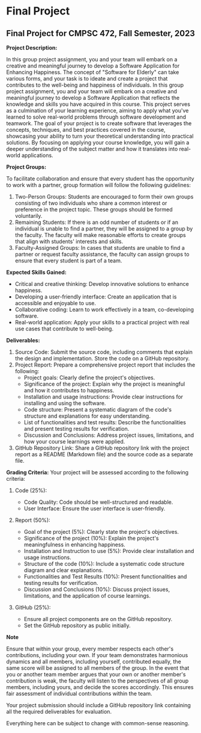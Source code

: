 # Final Project
## Final Project for CMPSC 472, Fall Semester, 2023

**Project Description:**

In this group project assignment, you and your team will embark on a creative and meaningful journey to develop a Software Application for Enhancing Happiness. The concept of "Software for Elderly" can take various forms, and your task is to ideate and create a project that contributes to the well-being and happiness of individuals. In this group project assignment, you and your team will embark on a creative and meaningful journey to develop a Software Application that reflects the knowledge and skills you have acquired in this course. This project serves as a culmination of your learning experience, aiming to apply what you've learned to solve real-world problems through software development and teamwork. The goal of your project is to create software that leverages the concepts, techniques, and best practices covered in the course, showcasing your ability to turn your theoretical understanding into practical solutions. By focusing on applying your course knowledge, you will gain a deeper understanding of the subject matter and how it translates into real-world applications.

**Project Groups:**

To facilitate collaboration and ensure that every student has the opportunity to work with a partner, group formation will follow the following guidelines:
1. Two-Person Groups: Students are encouraged to form their own groups consisting of two individuals who share a common interest or preference in the project topic. These groups should be formed voluntarily. 
2. Remaining Students: If there is an odd number of students or if an individual is unable to find a partner, they will be assigned to a group by the faculty. The faculty will make reasonable efforts to create groups that align with students' interests and skills.
3. Faculty-Assigned Groups: In cases that students are unable to find a partner or request faculty assistance, the faculty can assign groups to ensure that every student is part of a team.

**Expected Skills Gained:**

- Critical and creative thinking: Develop innovative solutions to enhance happiness.
- Developing a user-friendly interface: Create an application that is accessible and enjoyable to use.
- Collaborative coding: Learn to work effectively in a team, co-developing software.
- Real-world application: Apply your skills to a practical project with real use cases that contribute to well-being.

**Deliverables:**

1. Source Code: Submit the source code, including comments that explain the design and implementation. Store the code on a GitHub repository.
2. Project Report: Prepare a comprehensive project report that includes the following:
    - Project goals: Clearly define the project's objectives.
    - Significance of the project: Explain why the project is meaningful and how it contributes to happiness.
    - Installation and usage instructions: Provide clear instructions for installing and using the software.
    - Code structure: Present a systematic diagram of the code's structure and explanations for easy understanding.
    - List of functionalities and test results: Describe the functionalities and present testing results for verification.
    - Discussion and Conclusions: Address project issues, limitations, and how your course learnings were applied.
3. GitHub Repository Link: Share a GitHub repository link with the project report as a README (Markdown file) and the source code as a separate file.

**Grading Criteria:**
Your project will be assessed according to the following criteria:
1. Code (25%):
   - Code Quality: Code should be well-structured and readable.
   - User Interface: Ensure the user interface is user-friendly.

2. Report (50%):
   - Goal of the project (5%): Clearly state the project's objectives.
   - Significance of the project (10%): Explain the project's meaningfulness in enhancing happiness.
   - Installation and Instruction to use (5%): Provide clear installation and usage instructions.
   - Structure of the code (10%): Include a systematic code structure diagram and clear explanations.
   - Functionalities and Test Results (10%): Present functionalities and testing results for verification.
   - Discussion and Conclusions (10%): Discuss project issues, limitations, and the application of course learnings.

3. GitHub (25%):
   - Ensure all project components are on the GitHub repository.
   - Set the GitHub repository as public initially.

**Note**

Ensure that within your group, every member respects each other's contributions, including your own. If your team demonstrates harmonious dynamics and all members, including yourself, contributed equally, the same score will be assigned to all members of the group. In the event that you or another team member argues that your own or another member's contribution is weak, the faculty will listen to the perspectives of all group members, including yours, and decide the scores accordingly. This ensures fair assessment of individual contributions within the team.

Your project submission should include a GitHub repository link containing all the required deliverables for evaluation.

Everything here can be subject to change with common-sense reasoning.